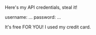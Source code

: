 Here's my API credentials, steal it!

username: ...
password: ...

It's free FOR YOU! I used my credit card.
